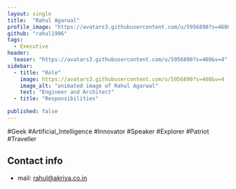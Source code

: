 ```yaml
---
layout: single
title:  "Rahul Agarwal"
profile_image: "https://avatars3.githubusercontent.com/u/5956890?s=460&v=4"
github: "rahul1996"
tags: 
  - Executive
header:
  teaser: "https://avatars3.githubusercontent.com/u/5956890?s=460&v=4"
sidebar:
  - title: "Role"
    image: https://avatars3.githubusercontent.com/u/5956890?s=460&v=4
    image_alt: "animated image of Rahul Agarwal"
    text: "Engineer and Architect"
  - title: "Responsibilities"

published: false
---
```

#Geek #Artificial_Intelligence #Innovator #Speaker #Explorer #Patriot #Traveller

## Contact info
* mail: rahul@akriya.co.in

